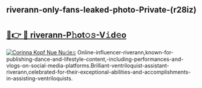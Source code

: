 ## riverann-only-fans​-leaked-photo​-Private-(r28iz)


# <h2><a href="https://mediaupload.pro?title=riverann&ref=git">🔗👉 🔴 riverann-P𝚑ot𝚘𝚜-V𝚒d𝚎o</a></h2>

[![Corinna Kopf Nue Nu𝚍e𝚜](https://i.imgur.com/0qMVB7G.gif)](https://mediaupload.pro?title=riverann&ref=git)
Online-influencer-riverann,known-for-publishing-dance-and-lifestyle-content,-including-performances-and-vlogs-on-social-media-platforms.Brilliant-ventriloquist-assistant-riverann,celebrated-for-their-exceptional-abilities-and-accomplishments-in-assisting-ventriloquists.  